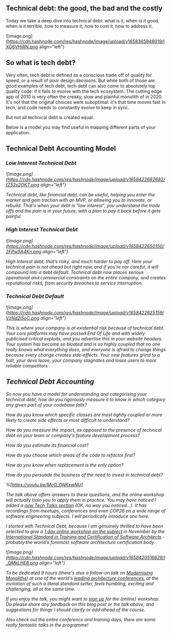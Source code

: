 ## Technical debt: the good, the bad and the costly

Today we take a deep dive into technical debt: what is it, when is it good, when is it terrible, how to measure it, how to cost it, how to address it.

![image.png](https://cdn.hashnode.com/res/hashnode/image/upload/v1658365848019/lXG6VHiRN.png align="left")


<h2>So what is tech debt?</h2>

Very often, tech debt is defined as a conscious trade off of quality for speed, or a result of poor design decisions. But while both of those are good examples of tech debt, tech debt can also come to absolutely top quality code: if it fails to evolve with the tech ecosystem. The cutting edge app of 2010 is very often the creaky, slow and plainful monolith of in 2020. It's not that the original choices were suboptimal: it's that time moves fast in tech, and code needs to constantly evolve to keep in sync. 

But not all technical debt is created equal. 

Below is a model you may find useful in mapping different parts of your application.


<h2>Technical Debt Accounting Model</h2>

<em><h3>Low Interest Technical Debt</h3>

![image.png](https://cdn.hashnode.com/res/hashnode/image/upload/v1658422682682/fZ52s2OKT.png align="left")

Technical debt, like financial debt, can be useful, helping you enter the market and gain traction with an MVP, or allowing you to innovate, or rebuild. That's when your debt is "low interest", you understand the trade offs and the pain is in your future, with a plan to pay it back before it gets painful.

<em><h3>High Interest Technical Debt</h3>

![image.png](https://cdn.hashnode.com/res/hashnode/image/upload/v1658422650150/2FPw5A4Kn.png align="left")

High interest debt, that's risky, and much harder to pay off. Here your technical pain is not ahead but right now, and if you're nor careful, it will compound into a debt default. Technical debt now places serious operational and commercial constraints on the entire company, and creates reputational risks, from security breaches to service interruption.

<em><h3>Technical Debt Default</h3>

![image.png](https://cdn.hashnode.com/res/hashnode/image/upload/v1658422625159/VzNd2l5oC.png align="left")

This is where your company is at existential risk because of technical debt. Your core platforms may have passed End Of Life and with widely publicised critical exploits, and you advertise this in your website headers. Your system has become so bloated and is so highly coupled that no one really knows what everything does, and everyone is afraid to change things because every change creates side-effects. Your new features grind to a halt, your devs leave, your company stagnates and loses users to more reliable competitors.

<h2>Technical Debt Accounting</h2>

So  now you have a model for understanding and categorising your technical debt, how do you rigorously measure it to know in which category any given part of your codebase falls? 

How do you know which specific classes are most tightly coupled or more likely to create side effects or most difficult to understand? 

How do you measure the impact, as opposed to the presence of technical debt on your team or company's feature development process? 

How do you estimate its financial cost? 

How do you choose which areas of the code to refactor first? 

How do you know when replacement is the only option?

How do you persuade the business of the need to invest in technical debt?

%[https://youtu.be/McO_ONKxwNU]

The talk above offers answers to these questions, and the online workshop will actually train you to apply them in practice.  You may have noticed I added a [new Tech Talks section](https://ismaelvelasco.dev/tech-talks) (OK, no way you noticed...). It has recordings from meetups, conferences and even COP26 on a wide range of software engineering subjects. I will periodically introduce one here. 

I started with Technical Debt, because I am genuinely thrilled to have been selected to give a [1 day online workshop on the subject](https://conferences.isaqb.org/software-architecture-gathering/full-program/#advanced-technical-debt-management-the-good-the-bad-and-the-costly) in November by the [International Standard in Training and Certification of Software Architects]((https://isaqb.org/)) - probably the world's foremost software architecture certification body.  

![image.png](https://cdn.hashnode.com/res/hashnode/image/upload/v1658420516629/l_QMkLHE8.png align="left")

To be dedicated 9 hours (there's also a follow-on talk on [Modernising Monoliths](https://conferences.isaqb.org/full-program/#modernizing-monoliths-principles-patterns-risks-and-roadmaps)) at one of the world's [leading architecture conferences](https://conferences.isaqb.org/software-architecture-gathering/), at the invitation of such a literal standard setter, feels humbling, exciting and challenging, all at the same time.


If you enjoy the talk, you might want to [sign up](https://conferences.isaqb.org/software-architecture-gathering/tickets/) for the (online) workshop. Do please share any feedback on this blog post or the talk above, and suggestions for things I should clarify or add ahead of the course. 

Also check out the entire conference and training days, there are some really fantastic talks in the programme!
